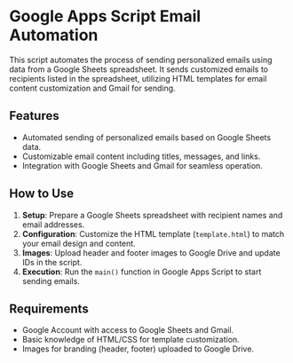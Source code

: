 # Google Apps Script Email Automation

This script automates the process of sending personalized emails using data from a Google Sheets spreadsheet. It sends customized emails to recipients listed in the spreadsheet, utilizing HTML templates for email content customization and Gmail for sending.

## Features

- Automated sending of personalized emails based on Google Sheets data.
- Customizable email content including titles, messages, and links.
- Integration with Google Sheets and Gmail for seamless operation.

## How to Use

1. **Setup**: Prepare a Google Sheets spreadsheet with recipient names and email addresses.
2. **Configuration**: Customize the HTML template (`template.html`) to match your email design and content.
3. **Images**: Upload header and footer images to Google Drive and update IDs in the script.
4. **Execution**: Run the `main()` function in Google Apps Script to start sending emails.

## Requirements

- Google Account with access to Google Sheets and Gmail.
- Basic knowledge of HTML/CSS for template customization.
- Images for branding (header, footer) uploaded to Google Drive.
